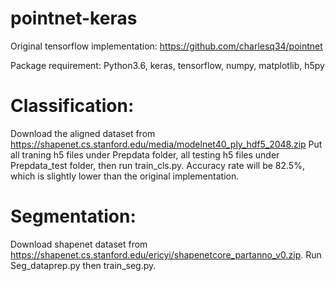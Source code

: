 # pointnet-keras
Original tensorflow implementation: https://github.com/charlesq34/pointnet

Package requirement: Python3.6, keras, tensorflow, numpy, matplotlib, h5py

# Classification:
Download the aligned dataset from https://shapenet.cs.stanford.edu/media/modelnet40_ply_hdf5_2048.zip
Put all traning h5 files under Prepdata folder, all testing h5 files under Prepdata_test folder, then run train_cls.py. Accuracy rate will be 82.5%, which is slightly lower than the original implementation. 

# Segmentation:
Download shapenet dataset from https://shapenet.cs.stanford.edu/ericyi/shapenetcore_partanno_v0.zip. 
Run Seg_dataprep.py then train_seg.py.

